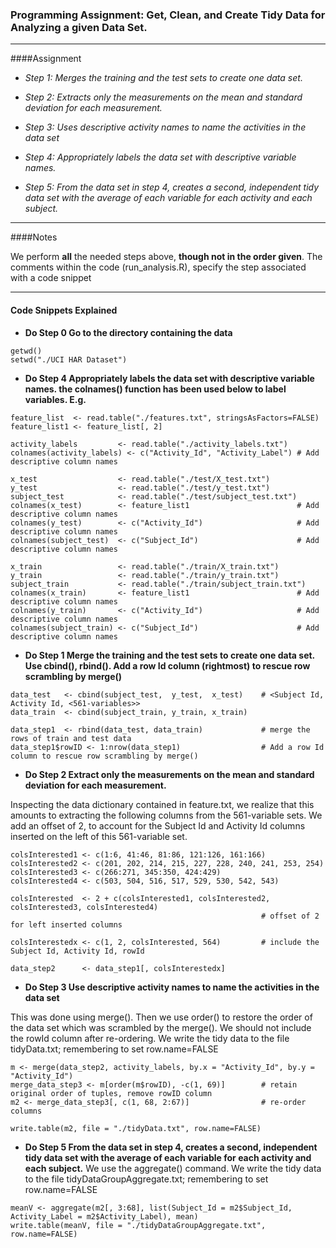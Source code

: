 ### Programming Assignment: Get, Clean, and Create Tidy Data for Analyzing a given Data Set. 

---

####Assignment 

* *Step 1: Merges the training and the test sets to create one data set.*

* *Step 2: Extracts only the measurements on the mean and standard deviation for each measurement.* 

* *Step 3: Uses descriptive activity names to name the activities in the data set*

* *Step 4: Appropriately labels the data set with descriptive variable names.* 

* *Step 5: From the data set in step 4, creates a second, independent tidy data set with the average of each variable for each activity and each subject.*

---

####Notes

We perform **all** the needed steps above, **though not in the order given**. The comments within the code (run_analysis.R), specify the step associated with a code snippet

---

#### Code Snippets Explained

* **Do Step 0 Go to the directory containing the data**
```
getwd()
setwd("./UCI HAR Dataset")
```

* **Do Step 4 Appropriately labels the data set with descriptive variable names. the colnames() function has been used below to label variables. E.g.**
```
feature_list  <- read.table("./features.txt", stringsAsFactors=FALSE)
feature_list1 <- feature_list[, 2]

activity_labels         <- read.table("./activity_labels.txt")
colnames(activity_labels) <- c("Activity_Id", "Activity_Label") # Add descriptive column names

x_test                  <- read.table("./test/X_test.txt")
y_test                  <- read.table("./test/y_test.txt")
subject_test            <- read.table("./test/subject_test.txt")
colnames(x_test)        <- feature_list1                        # Add descriptive column names
colnames(y_test)        <- c("Activity_Id")                     # Add descriptive column names
colnames(subject_test)  <- c("Subject_Id")                      # Add descriptive column names

x_train                 <- read.table("./train/X_train.txt")
y_train                 <- read.table("./train/y_train.txt")
subject_train           <- read.table("./train/subject_train.txt")
colnames(x_train)       <- feature_list1                        # Add descriptive column names
colnames(y_train)       <- c("Activity_Id")                     # Add descriptive column names
colnames(subject_train) <- c("Subject_Id")                      # Add descriptive column names
```

* **Do Step 1 Merge the training and the test sets to create one data set. Use cbind(), rbind(). Add a row Id column (rightmost) to rescue row scrambling by merge()**
```
data_test   <- cbind(subject_test,  y_test,  x_test)    # <Subject Id, Activity Id, <561-variables>>
data_train  <- cbind(subject_train, y_train, x_train)

data_step1  <- rbind(data_test, data_train)             # merge the rows of train and test data
data_step1$rowID <- 1:nrow(data_step1)                  # Add a row Id column to rescue row scrambling by merge()
```

* **Do Step 2 Extract only the measurements on the mean and standard deviation for each measurement.** 

Inspecting the data dictionary contained in feature.txt, we realize that this amounts to extracting the following columns from the 561-variable sets. We add an offset of 2, to account for the Subject Id and Activity Id columns inserted on the left of this 561-variable set.
```
colsInterested1 <- c(1:6, 41:46, 81:86, 121:126, 161:166)
colsInterested2 <- c(201, 202, 214, 215, 227, 228, 240, 241, 253, 254)
colsInterested3 <- c(266:271, 345:350, 424:429)
colsInterested4 <- c(503, 504, 516, 517, 529, 530, 542, 543)

colsInterested  <- 2 + c(colsInterested1, colsInterested2, colsInterested3, colsInterested4)
                                                        # offset of 2 for left inserted columns

colsInterestedx <- c(1, 2, colsInterested, 564)         # include the Subject Id, Activity Id, rowId

data_step2      <- data_step1[, colsInterestedx]
```

* **Do Step 3 Use descriptive activity names to name the activities in the data set** 

This was done using merge(). Then we use order() to restore the order of the data set which was scrambled by the merge().
We should not include the rowId column after re-ordering.
We write the tidy data to the file tidyData.txt; remembering to set row.name=FALSE
```
m <- merge(data_step2, activity_labels, by.x = "Activity_Id", by.y = "Activity_Id")
merge_data_step3 <- m[order(m$rowID), -c(1, 69)]        # retain original order of tuples, remove rowID column
m2 <- merge_data_step3[, c(1, 68, 2:67)]                # re-order columns

write.table(m2, file = "./tidyData.txt", row.name=FALSE)
```

* **Do Step 5 From the data set in step 4, creates a second, independent tidy data set with the average of each variable for each activity and each subject.**
We use the aggregate() command. 
We write the tidy data to the file tidyDataGroupAggregate.txt; remembering to set row.name=FALSE
```
meanV <- aggregate(m2[, 3:68], list(Subject_Id = m2$Subject_Id, Activity_Label = m2$Activity_Label), mean)
write.table(meanV, file = "./tidyDataGroupAggregate.txt", row.name=FALSE)
```